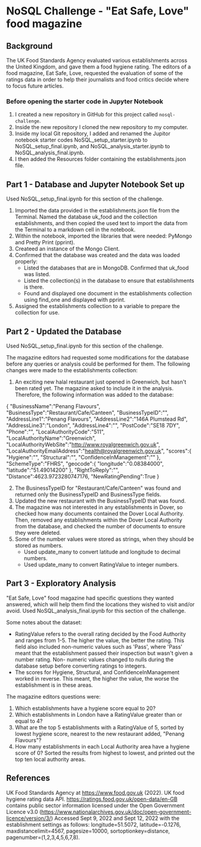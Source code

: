 # NoSQL Challenge - "Eat Safe, Love" food magazine

## Background

The UK Food Standards Agency evaluated various establishments across the United Kingdom, and gave them a food hygiene rating. The editors of a food magazine, Eat Safe, Love, requested the evaluation of some of the ratings data in order to help their journalists and food critics decide where to focus future articles.

### Before opening the starter code in Jupyter Notebook

1. I created a new repository in GitHub for this project called `nosql-challenge`. 
2. Inside the new repository I cloned the new repository to my computer.
3. Inside my local Git repository, I added and renamed the Jupitor notebook starter codes NoSQL_setup_starter.ipynb to NoSQL_setup_final.ipynb, and             NoSQL_analysis_starter.ipynb to NoSQL_analysis_final.ipynb.
4. I then added the Resources folder containing the establishments.json file.

## Part 1 - Database and Jupyter Notebook Set up

Used NoSQL_setup_final.ipynb for this section of the challenge.

1. Imported the data provided in the establishments.json file from the Terminal. Named the database uk_food and the collection establishments, and then copied the used text to import the data from the Terminal to a markdown cell in the notebook.
2. Within the notebook, imported the libraries that were needed: PyMongo and Pretty Print (pprint).
3. Createed an instance of the Mongo Client.
4. Confirmed that the database was created and the data was loaded properly:
   - Listed the databases that are in MongoDB. Confirmed that uk_food was listed.
   - Listed the collection(s) in the database to ensure that establishments is there.
   - Found and displayed one document in the establishments collection using find_one and displayed with pprint.
5. Assigned the establishments collection to a variable to prepare the collection for use.
    
## Part 2 - Updated the Database

Used NoSQL_setup_final.ipynb for this section of the challenge.

The magazine editors had requested some modifications for the database before any queries or analysis could be performed for them. The following changes were made to the establishments collection:

1. An exciting new halal restaurant just opened in Greenwich, but hasn't been rated yet. The magazine asked to include it in the analysis. Therefore, the following information was added to the database:

{   "BusinessName":"Penang Flavours",
    "BusinessType":"Restaurant/Cafe/Canteen",
    "BusinessTypeID":"",
    "AddressLine1":"Penang Flavours",
    "AddressLine2":"146A Plumstead Rd",
    "AddressLine3":"London",
    "AddressLine4":"",
    "PostCode":"SE18 7DY",
    "Phone":"",
    "LocalAuthorityCode":"511",
    "LocalAuthorityName":"Greenwich",
    "LocalAuthorityWebSite":"http://www.royalgreenwich.gov.uk",
    "LocalAuthorityEmailAddress":"health@royalgreenwich.gov.uk",
    "scores":{
        "Hygiene":"",
        "Structural":"",
        "ConfidenceInManagement":""
    },
    "SchemeType":"FHRS",
    "geocode":{
        "longitude":"0.08384000",
        "latitude":"51.49014200"
    },
    "RightToReply":"",
    "Distance":4623.9723280747176,
    "NewRatingPending":True
}

2. The BusinessTypeID for "Restaurant/Cafe/Canteen" was found and returned only the BusinessTypeID and BusinessType fields.
3. Updated the new restaurant with the BusinessTypeID that was found.
4. The magazine was not interested in any establishments in Dover, so checked how many documents contained the Dover Local Authority. Then, removed any establishments within the Dover Local Authority from the database, and checked the number of documents to ensure they were deleted.
5. Some of the number values were stored as strings, when they should be stored as numbers.
   - Used update_many to convert latitude and longitude to decimal numbers.
   - Used update_many to convert RatingValue to integer numbers.

## Part 3 - Exploratory Analysis

"Eat Safe, Love" food magazine had specific questions they wanted answered, which will help them find the locations they wished to visit and/or avoid.
Used NoSQL_analysis_final.ipynb for this section of the challenge.

Some notes about the dataset:
- RatingValue refers to the overall rating decided by the Food Authority and ranges from 1-5. The higher the value, the better the rating.
  This field also included non-numeric values such as 'Pass', where 'Pass' meant that the establishment passed their inspection but wasn't given a number rating. Non-         numeric values changed to nulls during the database setup before converting ratings to integers.
- The scores for Hygiene, Structural, and ConfidenceInManagement worked in reverse. This meant, the higher the value, the worse the establishment is in these areas.

The magazine editors questions were:
1) Which establishments have a hygiene score equal to 20?
2) Which establishments in London have a RatingValue greater than or equal to 4?
3) What are the top 5 establishments with a RatingValue of 5, sorted by lowest hygiene score, nearest to the new restaurant added, "Penang Flavours"?
4) How many establishments in each Local Authority area have a hygiene score of 0? Sorted the results from highest to lowest, and printed out the top ten local authority areas.

## References

UK Food Standards Agency at https://www.food.gov.uk (2022). 
UK food hygiene rating data API. https://ratings.food.gov.uk/open-data/en-GB contains public sector information licensed under the Open Government Licence v3.0 (https://www.nationalarchives.gov.uk/doc/open-government-licence/version/3/)
Accessed Sept 9, 2022 and Sept 12, 2022 with the establishment settings as follows: longitude=51.5072, latitude=-0.1276, maxdistancelimit=4567, pagesize=10000, sortoptionkey=distance, pagenumber=(1,2,3,4,5,6,7,8).
